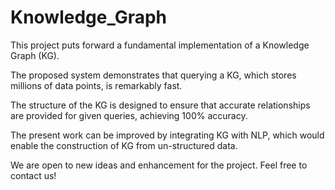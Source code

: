 # Knowledge_Graph

This project puts forward a fundamental implementation of a Knowledge Graph (KG). 

The proposed system demonstrates that querying a KG, which stores millions of data points, is remarkably fast.

The structure of the KG is designed to ensure that accurate relationships are provided for given queries, achieving 100% accuracy.

The present work can be improved by integrating KG with NLP, which would enable the construction of KG from un-structured data.

We are open to new ideas and enhancement for the project. Feel free to contact us!
